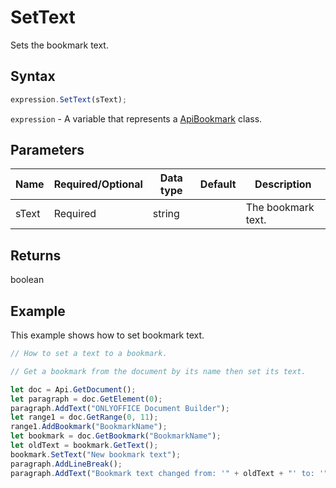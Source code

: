 # SetText

Sets the bookmark text.

## Syntax

```javascript
expression.SetText(sText);
```

`expression` - A variable that represents a [ApiBookmark](../ApiBookmark.md) class.

## Parameters

| **Name** | **Required/Optional** | **Data type** | **Default** | **Description** |
| ------------- | ------------- | ------------- | ------------- | ------------- |
| sText | Required | string |  | The bookmark text. |

## Returns

boolean

## Example

This example shows how to set bookmark text.

```javascript editor-docx
// How to set a text to a bookmark.

// Get a bookmark from the document by its name then set its text.

let doc = Api.GetDocument();
let paragraph = doc.GetElement(0);
paragraph.AddText("ONLYOFFICE Document Builder");
let range1 = doc.GetRange(0, 11);
range1.AddBookmark("BookmarkName");
let bookmark = doc.GetBookmark("BookmarkName");
let oldText = bookmark.GetText();
bookmark.SetText("New bookmark text");
paragraph.AddLineBreak();
paragraph.AddText("Bookmark text changed from: '" + oldText + "' to: '" + bookmark.GetText() + "'");

```

